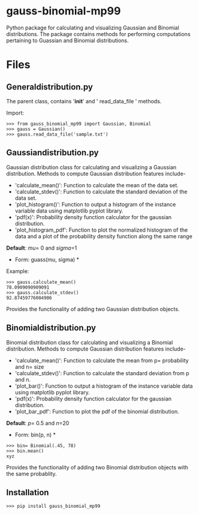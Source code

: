# gauss-binomial-mp99
Python package for calculating and visualizing Gaussian and Binomial distributions.
The package contains methods for performing computations pertaining to Guassian and Binomial distributions.

# Files

## Generaldistribution.py
The parent class, contains '__init__' and ' read_data_file ' methods.

Import:
```
>>> from gauss_binomial_mp99 import Gaussian, Binomial
>>> gauss = Gaussian()
>>> gauss.read_data_file('sample.txt') 
```

## Gaussiandistribution.py
Gaussian distribution class for calculating and visualizing a Gaussian distribution. Methods to compute Gaussian distribution features include- 

* 'calculate_mean()': Function to calculate the mean of the data set.
* 'calculate_stdev()': Function to calculate the standard deviation of the data set.
* 'plot_histogram()': Function to output a histogram of the instance variable data using matplotlib pyplot library.
* 'pdf(x)': Probability density function calculator for the gaussian distribution.
* 'plot_histogram_pdf': Function to plot the normalized histogram of the data and a plot of the probability density function along the same range

**Default**: *mu*= 0 and *sigma*=1
* Form: guass(mu, sigma) *

Example:
```
>>> gauss.calculate_mean()
78.0909090909091
>>> gauss.calculate_stdev()
92.87459776004906
```


Provides the functionality of adding two Gaussian distribution objects.


## Binomialdistribution.py
Binomial distribution class for calculating and visualizing a Binomial distribution. Methods to compute Gaussian distribution features include-

* 'calculate_mean()': Function to calculate the mean from p= probability and n= size
* 'calculate_stdev()': Function to calculate the standard deviation from p and n.
* 'plot_bar()': Function to output a histogram of the instance variable data using matplotlib pyplot library.
* 'pdf(x)': Probability density function calculator for the gaussian distribution. 
* 'plot_bar_pdf': Function to plot the pdf of the binomial distribution.

**Default**: *p*= 0.5 and *n*=20
* Form: bin(p, n) *

```
>>> bin= Binomial(.45, 78)
>>> bin.mean()
xyz
```

Provides the functionality of adding two Binomial distribution objects with the same probablity.


## Installation

```
>>> pip install gauss_binomial_mp99
```
